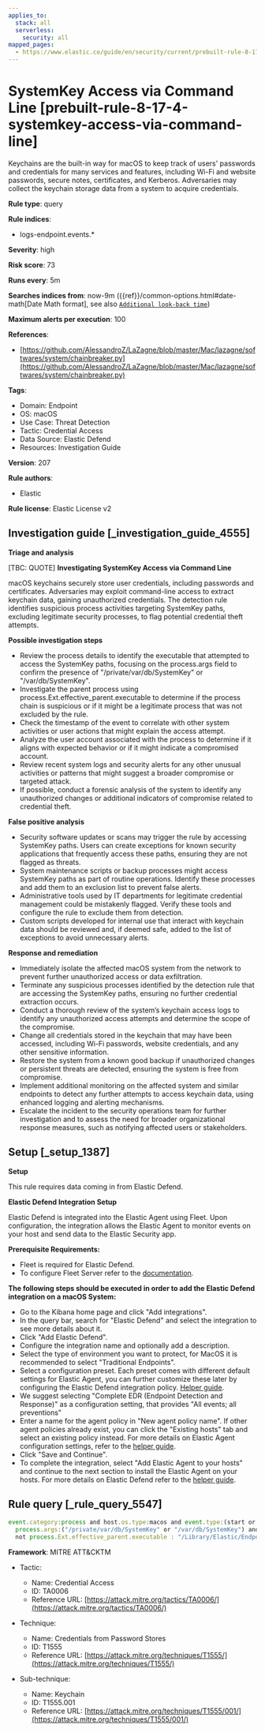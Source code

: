 ```yaml
---
applies_to:
  stack: all
  serverless:
    security: all
mapped_pages:
  - https://www.elastic.co/guide/en/security/current/prebuilt-rule-8-17-4-systemkey-access-via-command-line.html
---
```


# SystemKey Access via Command Line [prebuilt-rule-8-17-4-systemkey-access-via-command-line]

Keychains are the built-in way for macOS to keep track of users' passwords and credentials for many services and features, including Wi-Fi and website passwords, secure notes, certificates, and Kerberos. Adversaries may collect the keychain storage data from a system to acquire credentials.

**Rule type**: query

**Rule indices**:

* logs-endpoint.events.*

**Severity**: high

**Risk score**: 73

**Runs every**: 5m

**Searches indices from**: now-9m ({{ref}}/common-options.html#date-math[Date Math format], see also [`Additional look-back time`](docs-content://solutions/security/detect-and-alert/create-detection-rule.md#rule-schedule))

**Maximum alerts per execution**: 100

**References**:

* [https://github.com/AlessandroZ/LaZagne/blob/master/Mac/lazagne/softwares/system/chainbreaker.py](https://github.com/AlessandroZ/LaZagne/blob/master/Mac/lazagne/softwares/system/chainbreaker.py)

**Tags**:

* Domain: Endpoint
* OS: macOS
* Use Case: Threat Detection
* Tactic: Credential Access
* Data Source: Elastic Defend
* Resources: Investigation Guide

**Version**: 207

**Rule authors**:

* Elastic

**Rule license**: Elastic License v2

## Investigation guide [_investigation_guide_4555]

**Triage and analysis**

[TBC: QUOTE]
**Investigating SystemKey Access via Command Line**

macOS keychains securely store user credentials, including passwords and certificates. Adversaries may exploit command-line access to extract keychain data, gaining unauthorized credentials. The detection rule identifies suspicious process activities targeting SystemKey paths, excluding legitimate security processes, to flag potential credential theft attempts.

**Possible investigation steps**

* Review the process details to identify the executable that attempted to access the SystemKey paths, focusing on the process.args field to confirm the presence of "/private/var/db/SystemKey" or "/var/db/SystemKey".
* Investigate the parent process using process.Ext.effective_parent.executable to determine if the process chain is suspicious or if it might be a legitimate process that was not excluded by the rule.
* Check the timestamp of the event to correlate with other system activities or user actions that might explain the access attempt.
* Analyze the user account associated with the process to determine if it aligns with expected behavior or if it might indicate a compromised account.
* Review recent system logs and security alerts for any other unusual activities or patterns that might suggest a broader compromise or targeted attack.
* If possible, conduct a forensic analysis of the system to identify any unauthorized changes or additional indicators of compromise related to credential theft.

**False positive analysis**

* Security software updates or scans may trigger the rule by accessing SystemKey paths. Users can create exceptions for known security applications that frequently access these paths, ensuring they are not flagged as threats.
* System maintenance scripts or backup processes might access SystemKey paths as part of routine operations. Identify these processes and add them to an exclusion list to prevent false alerts.
* Administrative tools used by IT departments for legitimate credential management could be mistakenly flagged. Verify these tools and configure the rule to exclude them from detection.
* Custom scripts developed for internal use that interact with keychain data should be reviewed and, if deemed safe, added to the list of exceptions to avoid unnecessary alerts.

**Response and remediation**

* Immediately isolate the affected macOS system from the network to prevent further unauthorized access or data exfiltration.
* Terminate any suspicious processes identified by the detection rule that are accessing the SystemKey paths, ensuring no further credential extraction occurs.
* Conduct a thorough review of the system’s keychain access logs to identify any unauthorized access attempts and determine the scope of the compromise.
* Change all credentials stored in the keychain that may have been accessed, including Wi-Fi passwords, website credentials, and any other sensitive information.
* Restore the system from a known good backup if unauthorized changes or persistent threats are detected, ensuring the system is free from compromise.
* Implement additional monitoring on the affected system and similar endpoints to detect any further attempts to access keychain data, using enhanced logging and alerting mechanisms.
* Escalate the incident to the security operations team for further investigation and to assess the need for broader organizational response measures, such as notifying affected users or stakeholders.


## Setup [_setup_1387]

**Setup**

This rule requires data coming in from Elastic Defend.

**Elastic Defend Integration Setup**

Elastic Defend is integrated into the Elastic Agent using Fleet. Upon configuration, the integration allows the Elastic Agent to monitor events on your host and send data to the Elastic Security app.

**Prerequisite Requirements:**

* Fleet is required for Elastic Defend.
* To configure Fleet Server refer to the [documentation](docs-content://reference/ingestion-tools/fleet/fleet-server.md).

**The following steps should be executed in order to add the Elastic Defend integration on a macOS System:**

* Go to the Kibana home page and click "Add integrations".
* In the query bar, search for "Elastic Defend" and select the integration to see more details about it.
* Click "Add Elastic Defend".
* Configure the integration name and optionally add a description.
* Select the type of environment you want to protect, for MacOS it is recommended to select "Traditional Endpoints".
* Select a configuration preset. Each preset comes with different default settings for Elastic Agent, you can further customize these later by configuring the Elastic Defend integration policy. [Helper guide](docs-content://solutions/security/configure-elastic-defend/configure-an-integration-policy-for-elastic-defend.md).
* We suggest selecting "Complete EDR (Endpoint Detection and Response)" as a configuration setting, that provides "All events; all preventions"
* Enter a name for the agent policy in "New agent policy name". If other agent policies already exist, you can click the "Existing hosts" tab and select an existing policy instead. For more details on Elastic Agent configuration settings, refer to the [helper guide](docs-content://reference/ingestion-tools/fleet/agent-policy.md).
* Click "Save and Continue".
* To complete the integration, select "Add Elastic Agent to your hosts" and continue to the next section to install the Elastic Agent on your hosts. For more details on Elastic Defend refer to the [helper guide](docs-content://solutions/security/configure-elastic-defend/install-elastic-defend.md).


## Rule query [_rule_query_5547]

```js
event.category:process and host.os.type:macos and event.type:(start or process_started) and
  process.args:("/private/var/db/SystemKey" or "/var/db/SystemKey") and
  not process.Ext.effective_parent.executable : "/Library/Elastic/Endpoint/elastic-endpoint.app/Contents/MacOS/elastic-endpoint"
```

**Framework**: MITRE ATT&CKTM

* Tactic:

    * Name: Credential Access
    * ID: TA0006
    * Reference URL: [https://attack.mitre.org/tactics/TA0006/](https://attack.mitre.org/tactics/TA0006/)

* Technique:

    * Name: Credentials from Password Stores
    * ID: T1555
    * Reference URL: [https://attack.mitre.org/techniques/T1555/](https://attack.mitre.org/techniques/T1555/)

* Sub-technique:

    * Name: Keychain
    * ID: T1555.001
    * Reference URL: [https://attack.mitre.org/techniques/T1555/001/](https://attack.mitre.org/techniques/T1555/001/)



